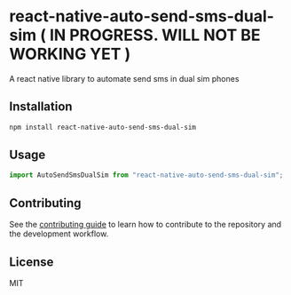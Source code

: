 # react-native-auto-send-sms-dual-sim ( IN PROGRESS. WILL NOT BE WORKING YET )

A react native library to automate send sms in dual sim phones

## Installation

```sh
npm install react-native-auto-send-sms-dual-sim
```

## Usage

```js
import AutoSendSmsDualSim from "react-native-auto-send-sms-dual-sim";
```

## Contributing

See the [contributing guide](CONTRIBUTING.md) to learn how to contribute to the repository and the development workflow.

## License

MIT
